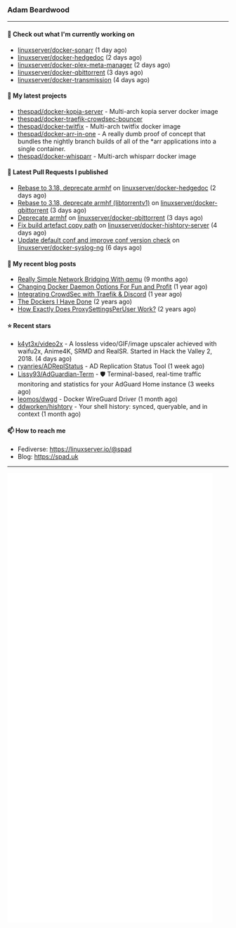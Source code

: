 ### Adam Beardwood
---
#### 👷 Check out what I'm currently working on

- [linuxserver/docker-sonarr](https://github.com/linuxserver/docker-sonarr) (1 day ago)
- [linuxserver/docker-hedgedoc](https://github.com/linuxserver/docker-hedgedoc) (2 days ago)
- [linuxserver/docker-plex-meta-manager](https://github.com/linuxserver/docker-plex-meta-manager) (2 days ago)
- [linuxserver/docker-qbittorrent](https://github.com/linuxserver/docker-qbittorrent) (3 days ago)
- [linuxserver/docker-transmission](https://github.com/linuxserver/docker-transmission) (4 days ago)

#### 🌱 My latest projects

- [thespad/docker-kopia-server](https://github.com/thespad/docker-kopia-server) - Multi-arch kopia server docker image 
- [thespad/docker-traefik-crowdsec-bouncer](https://github.com/thespad/docker-traefik-crowdsec-bouncer)
- [thespad/docker-twitfix](https://github.com/thespad/docker-twitfix) - Multi-arch twitfix docker image
- [thespad/docker-arr-in-one](https://github.com/thespad/docker-arr-in-one) - A really dumb proof of concept that bundles the nightly branch builds of all of the *arr applications into a single container.
- [thespad/docker-whisparr](https://github.com/thespad/docker-whisparr) - Multi-arch whisparr docker image

#### 🔨 Latest Pull Requests I published

- [Rebase to 3.18, deprecate armhf](https://github.com/linuxserver/docker-hedgedoc/pull/37) on [linuxserver/docker-hedgedoc](https://github.com/linuxserver/docker-hedgedoc) (2 days ago)
- [Rebase to 3.18, deprecate armhf (libtorrentv1)](https://github.com/linuxserver/docker-qbittorrent/pull/247) on [linuxserver/docker-qbittorrent](https://github.com/linuxserver/docker-qbittorrent) (3 days ago)
- [Deprecate armhf](https://github.com/linuxserver/docker-qbittorrent/pull/246) on [linuxserver/docker-qbittorrent](https://github.com/linuxserver/docker-qbittorrent) (3 days ago)
- [Fix build artefact copy path](https://github.com/linuxserver/docker-hishtory-server/pull/3) on [linuxserver/docker-hishtory-server](https://github.com/linuxserver/docker-hishtory-server) (4 days ago)
- [Update default conf and improve conf version check](https://github.com/linuxserver/docker-syslog-ng/pull/18) on [linuxserver/docker-syslog-ng](https://github.com/linuxserver/docker-syslog-ng) (6 days ago)

#### 📜 My recent blog posts

- [Really Simple Network Bridging With qemu](https://spad.uk/really-simple-network-bridging-with-qemu/) (9 months ago)
- [Changing Docker Daemon Options For Fun and Profit](https://spad.uk/changing-docker-daemon-options-for-fun-and-profit/) (1 year ago)
- [Integrating CrowdSec with Traefik &amp; Discord](https://spad.uk/integrating-crowdsec-with-traefik-discord/) (1 year ago)
- [The Dockers I Have Done](https://spad.uk/the-dockers-ive-done/) (2 years ago)
- [How Exactly Does ProxySettingsPerUser Work?](https://spad.uk/how-does-proxysettingsperuser-work/) (2 years ago)

#### ⭐ Recent stars

- [k4yt3x/video2x](https://github.com/k4yt3x/video2x) - A lossless video/GIF/image upscaler achieved with waifu2x, Anime4K, SRMD and RealSR. Started in Hack the Valley 2, 2018. (4 days ago)
- [ryanries/ADReplStatus](https://github.com/ryanries/ADReplStatus) - AD Replication Status Tool (1 week ago)
- [Lissy93/AdGuardian-Term](https://github.com/Lissy93/AdGuardian-Term) - 🛡️ Terminal-based, real-time traffic monitoring and statistics for your AdGuard Home instance (3 weeks ago)
- [leomos/dwgd](https://github.com/leomos/dwgd) - Docker WireGuard Driver (1 month ago)
- [ddworken/hishtory](https://github.com/ddworken/hishtory) - Your shell history: synced, queryable, and in context (1 month ago)

#### 📫 How to reach me
- Fediverse: https://linuxserver.io/@spad
- Blog: https://spad.uk
---
<img src="https://raw.githubusercontent.com/thespad/thespad/main/github-metrics.svg">
